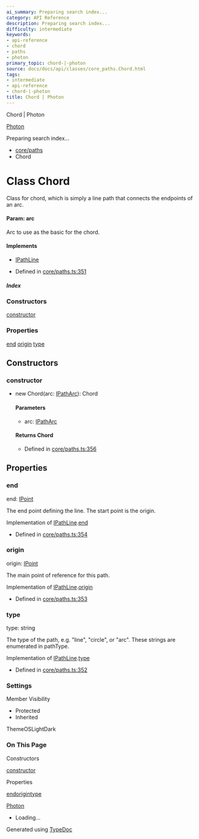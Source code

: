 ```yaml
---
ai_summary: Preparing search index...
category: API Reference
description: Preparing search index...
difficulty: intermediate
keywords:
- api-reference
- chord
- paths
- photon
primary_topic: chord-|-photon
source: docs/docs/api/classes/core_paths.Chord.html
tags:
- intermediate
- api-reference
- chord-|-photon
title: Chord | Photon
---
```

Chord | Photon

[Photon](../index.md)




Preparing search index...

* [core/paths](../modules/core_paths.md)
* Chord

# Class Chord

Class for chord, which is simply a line path that connects the endpoints of an arc.

#### Param: arc

Arc to use as the basic for the chord.

#### Implements

* [IPathLine](../interfaces/core_schema.IPathLine.md)

* Defined in [core/paths.ts:351](https://github.com/mwhite454/photon/blob/main/packages/photon/src/core/paths.ts#L351)

##### Index

### Constructors

[constructor](#constructor)

### Properties

[end](#end)
[origin](#origin)
[type](#type)

## Constructors

### constructor

* new Chord(arc: [IPathArc](../interfaces/core_schema.IPathArc.md)): Chord

  #### Parameters

  + arc: [IPathArc](../interfaces/core_schema.IPathArc.md)

  #### Returns Chord

  + Defined in [core/paths.ts:356](https://github.com/mwhite454/photon/blob/main/packages/photon/src/core/paths.ts#L356)

## Properties

### end

end: [IPoint](../interfaces/core_schema.IPoint.md)

The end point defining the line. The start point is the origin.

Implementation of [IPathLine](../interfaces/core_schema.IPathLine.md).[end](../interfaces/core_schema.IPathLine.md#end)

* Defined in [core/paths.ts:354](https://github.com/mwhite454/photon/blob/main/packages/photon/src/core/paths.ts#L354)

### origin

origin: [IPoint](../interfaces/core_schema.IPoint.md)

The main point of reference for this path.

Implementation of [IPathLine](../interfaces/core_schema.IPathLine.md).[origin](../interfaces/core_schema.IPathLine.md#origin)

* Defined in [core/paths.ts:353](https://github.com/mwhite454/photon/blob/main/packages/photon/src/core/paths.ts#L353)

### type

type: string

The type of the path, e.g. "line", "circle", or "arc". These strings are enumerated in pathType.

Implementation of [IPathLine](../interfaces/core_schema.IPathLine.md).[type](../interfaces/core_schema.IPathLine.md#type)

* Defined in [core/paths.ts:352](https://github.com/mwhite454/photon/blob/main/packages/photon/src/core/paths.ts#L352)

### Settings

Member Visibility

* Protected
* Inherited

ThemeOSLightDark

### On This Page

Constructors

[constructor](#constructor)

Properties

[end](#end)[origin](#origin)[type](#type)

[Photon](../index.md)

* Loading...

Generated using [TypeDoc](https://typedoc.org/)
